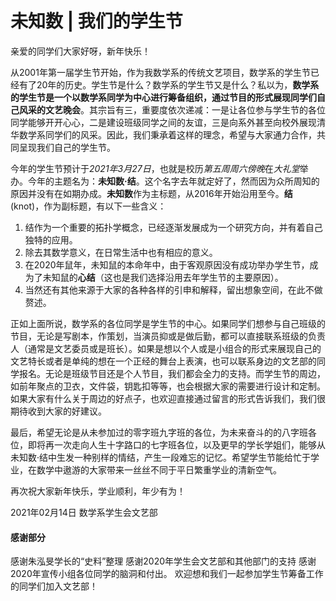 

# 未知数 | 我们的学生节


亲爱的同学们大家好呀，新年快乐！


从2001年第一届学生节开始，作为我数学系的传统文艺项目，数学系的学生节已经有了20年的历史。学生节是什么？数学系的学生节又是什么？私以为，**数学系的学生节是一个以数学系同学为中心进行筹备组织，通过节目的形式展现同学们自己风采的文艺晚会**。其宗旨有三，重要度依次递减：一是让各位参与学生节的各位同学能够开开心心，二是建设班级同学之间的友谊，三是向系外甚至向校外展现清华数学系同学们的风采。因此，我们秉承着这样的理念，希望与大家通力合作，共同呈现我们自己的学生节。


今年的学生节预计于*2021年3月27日*，也就是校历*第五周周六傍晚*在*大礼堂*举办。今年的主题名为：**未知数·结**。这个名字去年就定好了，然而因为众所周知的原因并没有在如期办成。**未知数**作为主标题，从2016年开始沿用至今。**结**(knot)，作为副标题，有以下一些含义：
1. 结作为一个重要的拓扑学概念，已经逐渐发展成为一个研究方向，并有着自己独特的应用。
2. 除去其数学意义，在日常生活中也有相应的意义。
3. 在2020年鼠年，未知鼠的本命年中，由于客观原因没有成功举办学生节，成为了未知鼠的**心结**（这也是我们选择沿用去年学生节的主要原因）。
4. 当然还有其他来源于大家的各种各样的引申和解释，留出想象空间，在此不做赘述。


正如上面所说，数学系的各位同学是学生节的中心。如果同学们想参与自己班级的节目，无论是写剧本，作策划，当演员抑或是做后勤，都可以直接联系班级的负责人（通常是文艺委员或是班长）。如果是想以个人或是小组合的形式来展现自己的文艺特长或者是单纯的想在一个正经的舞台上表演，也可以联系身边的文艺部的同学报名。无论是班级节目还是个人节目，我们都会全力的支持。而学生节的周边，如前年聚点的卫衣，文件袋，钥匙扣等等，也会根据大家的需要进行设计和定制。如果大家有什么关于周边的好点子，也欢迎直接通过留言的形式告诉我们，我们很期待收到大家的好建议。


最后，希望无论是从未参加过的零字班九字班的各位，为未来奋斗的的八字班各位，即将再一次走向人生十字路口的七字班各位，以及更早的学长学姐们，能够从未知数·结中生发一种别样的情结，产生一段难忘的记忆。希望学生节能给忙于学业，在数学中遨游的大家带来一丝丝不同于平日繁重学业的清新空气。


再次祝大家新年快乐，学业顺利，年少有为！


2021年02月14日
数学系学生会文艺部


#### 感谢部分

感谢朱泓旻学长的“史料”整理
感谢2020年学生会文艺部和其他部门的支持
感谢2020年宣传小组各位同学的脑洞和付出。
欢迎想和我们一起参加学生节筹备工作的同学们加入文艺部！